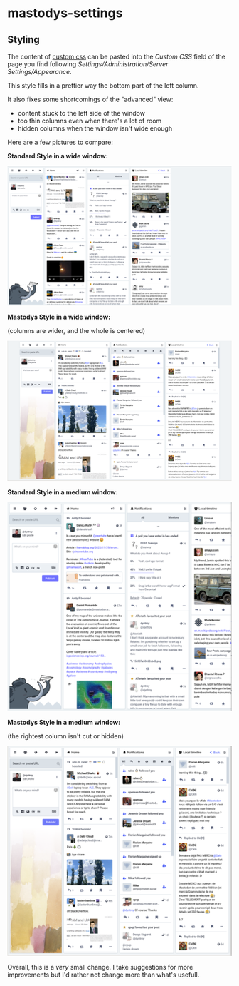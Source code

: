 # mastodys-settings


## Styling

The content of [custom.css](./custom.css) can be pasted into the *Custom CSS* field of the page you find following *Settings/Administration/Server Settings/Appearance*.

This style fills in a prettier way the bottom part of the left column.

It also fixes some shortcomings of the "advanced" view:

* content stuck to the left side of the window
* too thin columns even when there's a lot of room
* hidden columns when the window isn't wide enough

Here are a few pictures to compare:

**Standard Style in a wide window:**

![](standard-wide.png)

**Mastodys Style in a wide window:**

(columns are wider, and the whole is centered)

![](mastodys-wide.png)

**Standard Style in a medium window:**

![](standard-medium.png)

**Mastodys Style in a medium window:**

(the rightest column isn't cut or hidden)

![](mastodys-medium.png)



Overall, this is a *very* small change. I take suggestions for more improvements but I'd rather not change more than what's usefull.
